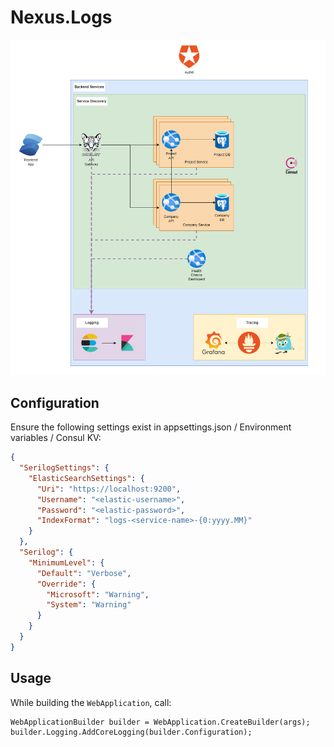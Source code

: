 # Nexus.Logs

![Overview](../img/nexus-logs.png)

## Configuration

Ensure the following settings exist in appsettings.json / Environment variables / Consul KV:

```json
{
  "SerilogSettings": {
    "ElasticSearchSettings": {
      "Uri": "https://localhost:9200",
      "Username": "<elastic-username>",
      "Password": "<elastic-password>",
      "IndexFormat": "logs-<service-name>-{0:yyyy.MM}"
    }
  },
  "Serilog": {
    "MinimumLevel": {
      "Default": "Verbose",
      "Override": {
        "Microsoft": "Warning",
        "System": "Warning"
      }
    }
  }
}
```

## Usage

While building the `WebApplication`, call:

```
WebApplicationBuilder builder = WebApplication.CreateBuilder(args);
builder.Logging.AddCoreLogging(builder.Configuration);
```